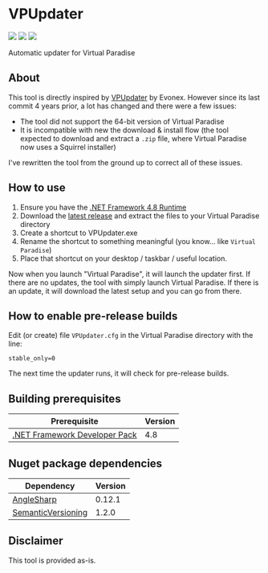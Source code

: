 # VPUpdater
[![](https://img.shields.io/github/release/oliverbooth/VPUpdater.svg)](https://github.com/oliverbooth/VPUpdater/releases/latest)
[![](https://img.shields.io/github/issues/oliverbooth/VPUpdater.svg)](https://github.com/oliverbooth/VPUpdater/issues)
[![](https://img.shields.io/github/license/oliverbooth/VPUpdater.svg)](https://github.com/oliverbooth/VPUpdater/blob/master/LICENSE)

Automatic updater for Virtual Paradise

## About
This tool is directly inspired by [VPUpdater](https://github.com/Evonex/VPUpdater) by Evonex. However since its last commit 4 years prior, a lot has changed and there were a few issues:

* The tool did not support the 64-bit version of Virtual Paradise
* It is incompatible with new the download & install flow (the tool expected to download and extract a `.zip` file, where Virtual Paradise now uses a Squirrel installer)

I've rewritten the tool from the ground up to correct all of these issues.

## How to use
1. Ensure you have the [.NET Framework 4.8 Runtime](https://dotnet.microsoft.com/download/dotnet-framework/net48)
2. Download the [latest release](https://github.com/oliverbooth/VPUpdater/releases/latest) and extract the files to your Virtual Paradise directory
3. Create a shortcut to VPUpdater.exe
4. Rename the shortcut to something meaningful (you know... like `Virtual Paradise`)
5. Place that shortcut on your desktop / taskbar / useful location.

Now when you launch "Virtual Paradise", it will launch the updater first. If there are no updates, the tool with simply launch Virtual Paradise. If there is an update, it will download the latest setup and you can go from there.

## How to enable pre-release builds
Edit (or create) file `VPUpdater.cfg` in the Virtual Paradise directory with the line:
```properties
stable_only=0
```
The next time the updater runs, it will check for pre-release builds.

## Building prerequisites
|Prerequisite|Version|
|- |- |
|[.NET Framework Developer Pack](https://dotnet.microsoft.com/download/dotnet-framework/net48)|4.8|

## Nuget package dependencies
|Dependency|Version|
|- |- |
|[AngleSharp](https://www.nuget.org/packages/AngleSharp/0.12.1)|0.12.1|
|[SemanticVersioning](https://www.nuget.org/packages/SemanticVersioning/1.2.0)|1.2.0|

## Disclaimer
This tool is provided as-is.